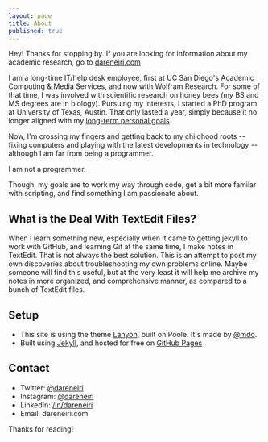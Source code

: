 ```yaml
---
layout: page
title: About
published: true
---
```



Hey! Thanks for stopping by. If you are looking for information about my academic research, go to [dareneiri.com](http://dareneiri.com)

I am a long-time IT/help desk employee, first at UC San Diego's Academic Computing & Media Services, and now with Wolfram Research. For some of that time, I was involved with scientific research on honey bees (my BS and MS degrees are in biology). Pursuing my interests, I started a PhD program at University of Texas, Austin. That only lasted a year, simply because it no longer aligned with my [long-term personal goals](http://dareneiri.com/2014/10/30/why-i-decided-to-leave-academia/). 

Now, I'm crossing my fingers and getting back to my childhood roots -- fixing computers and playing with the latest developments in technology -- although I am far from being a programmer. 

I am not a programmer. 

Though, my goals are to work my way through code, get a bit more familar with scripting, and find something I am passionate about. 

## What is the Deal With TextEdit Files?
When I learn something new, especially when it came to getting jekyll to work with GitHub, and learning Git at the same time, I make notes in TextEdit. That is not always the best solution. This is an attempt to post my own discoveries about troubleshooting my own problems online. Maybe someone will find this useful, but at the very least it will help me archive my notes in more organized, and comprehensive manner, as compared to a bunch of TextEdit files. 

## Setup

* This site is using the theme [Lanyon](http://lanyon.getpoole.com), built on Poole. It's made by [@mdo](https://twitter.com/mdo).
* Built using [Jekyll](http://jekyllrb.com), and hosted for free on [GitHub Pages](https://pages.github.com)


## Contact
* Twitter: [@dareneiri](https://twitter.com/dareneiri)
* Instagram: [@dareneiri](http://instagram.com/dareneiri)
* LinkedIn: [/in/dareneiri](http://linkedin.com/in/dareneiri)
* Email: dareneiri.com

Thanks for reading!